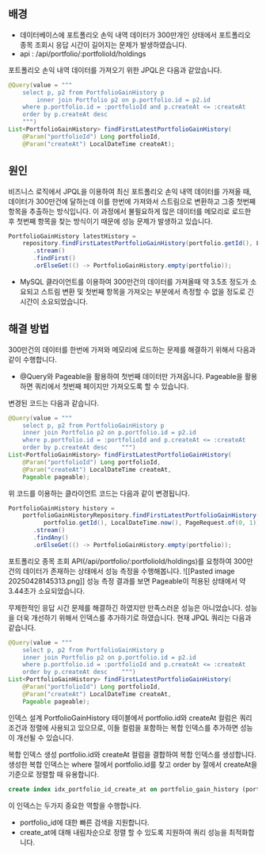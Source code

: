 
## 배경
- 데이터베이스에 포트폴리오 손익 내역 데이터가 300만개인 상태에서 포트폴리오 종목 조회시 응답 시간이 길어지는 문제가 발생하였습니다.
- api : /api/portfolio/:portfolioId/holdings

포트폴리오 손익 내역 데이터를 가져오기 위한 JPQL은 다음과 같았습니다.
```java
@Query(value = """  
    select p, p2 from PortfolioGainHistory p    
	    inner join Portfolio p2 on p.portfolio.id = p2.id  
    where p.portfolio.id = :portfolioId and p.createAt <= :createAt    
    order by p.createAt desc    
    """)  
List<PortfolioGainHistory> findFirstLatestPortfolioGainHistory(
	@Param("portfolioId") Long portfolioId, 
	@Param("createAt") LocalDateTime createAt);
```

## 원인
비즈니스 로직에서 JPQL을 이용하여 최신 포트폴리오 손익 내역 데이터를 가져올 때, 데이터가 300만건에 달하는데 이를 한번에 가져와서 스트림으로 변환하고 그중 첫번째 항목을 추출하는 방식입니다. 이 과정에서 불필요하게 많은 데이터를 메모리로 로드한 후 첫번째 항목을 찾는 방식이기 때문에 성능 문제가 발생하고 있습니다.
```java
PortfolioGainHistory latestHistory =  
    repository.findFirstLatestPortfolioGainHistory(portfolio.getId(), LocalDateTime.now())  
       .stream()  
       .findFirst()  
       .orElseGet(() -> PortfolioGainHistory.empty(portfolio));
```
- MySQL 클라이언트를 이용하여 300만건의 데이터를 가져올때 약 3.5초 정도가 소요되고 스트림 변환 및 첫번째 항목을 가져오는 부분에서 측정할 수 없을 정도로 긴 시간이 소요되었습니다.

## 해결 방법
300만건의 데이터를 한번에 가져와 메모리에 로드하는 문제를 해결하기 위해서 다음과 같이 수행합니다.
- @Query와 Pageable을 활용하여 첫번째 데이터만 가져옵니다. Pageable을 활용하면 쿼리에서 첫번째 페이지만 가져오도록 할 수 있습니다.

변경된 코드는 다음과 같습니다.
```java
@Query(value = """  
    select p, p2 from PortfolioGainHistory p    
    inner join Portfolio p2 on p.portfolio.id = p2.id  
    where p.portfolio.id = :portfolioId and p.createAt <= :createAt    
    order by p.createAt desc    """)  
List<PortfolioGainHistory> findFirstLatestPortfolioGainHistory(  
    @Param("portfolioId") Long portfolioId, 
    @Param("createAt") LocalDateTime createAt, 
    Pageable pageable);
```

위 코드를 이용하는 클라이언트 코드는 다음과 같이 변경됩니다.
```java
PortfolioGainHistory history =  
    portfolioGainHistoryRepository.findFirstLatestPortfolioGainHistory(  
          portfolio.getId(), LocalDateTime.now(), PageRequest.of(0, 1))  
       .stream()  
       .findAny()  
       .orElseGet(() -> PortfolioGainHistory.empty(portfolio));
```


포트폴리오 종목 조회 API(/api/portfolio/:portfolioId/holdings)를 요청하여 300만건의 데이터가 존재하는 상태에서 성능 측정을 수행해봅니다.
![[Pasted image 20250428145313.png]]
성능 측정 결과를 보면 Pageable이 적용된 상태에서 약 3.44초가 소요되었습니다.

무제한적인 응답 시간 문제를 해결하긴 하였지만 만족스러운 성능은 아니었습니다. 성능을 더욱 개선하기 위해서 인덱스를 추가하기로 하였습니다. 현재 JPQL 쿼리는 다음과 같습니다.
```java
@Query(value = """  
    select p, p2 from PortfolioGainHistory p    
    inner join Portfolio p2 on p.portfolio.id = p2.id  
    where p.portfolio.id = :portfolioId and p.createAt <= :createAt    
    order by p.createAt desc    """)  
List<PortfolioGainHistory> findFirstLatestPortfolioGainHistory(  
    @Param("portfolioId") Long portfolioId, 
    @Param("createAt") LocalDateTime createAt, 
    Pageable pageable);
```
인덱스 설계
PortfolioGainHistory 테이블에서 portfolio.id와 createAt 컬럼은 쿼리 조건과 정렬에 사용되고 있으므로, 이들 컬럼을 포함하는 복합 인덱스를 추가하면 성능이 개선될 수 있습니다.

복합 인덱스 생성
portfolio.id와 createAt 컬럼을 결합하여 복합 인덱스를 생성합니다. 생성한 복합 인덱스는 where 절에서 portfolio.id를 찾고 order by 절에서 createAt을 기준으로 정렬할 때 유용합니다.
```sql
create index idx_portfolio_id_create_at on portfolio_gain_history (portfolio_id, create_at desc)
```
이 인덱스는 두가지 중요한 역할을 수행합니다.
- portfolio_id에 대한 빠른 검색을 지원합니다.
- create_at에 대해 내림차순으로 정렬 할 수 있도록 지원하여 쿼리 성능을 최적화합니다.

